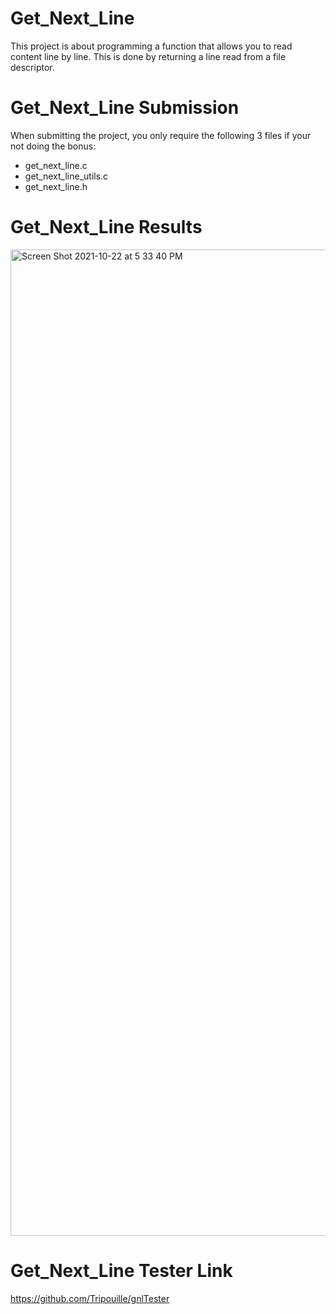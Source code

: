 # Get_Next_Line
This project is about programming a function that allows you to read content line by line. 
This is done by returning a line read from a file descriptor.

# Get_Next_Line Submission

When submitting the project, you only require the following 3 files if your not doing the bonus:

- get_next_line.c
- get_next_line_utils.c
- get_next_line.h

# Get_Next_Line Results

<img width="1578" alt="Screen Shot 2021-10-22 at 5 33 40 PM" src="https://user-images.githubusercontent.com/58959408/138408834-830aea97-b3f4-4836-be35-19f3f6818325.png">

# Get_Next_Line Tester Link
https://github.com/Tripouille/gnlTester

